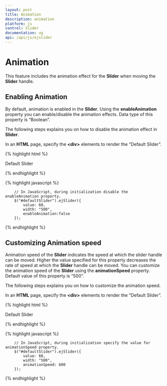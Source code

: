```yaml
---
layout: post
title: Animation
description: animation
platform: js
control: Slider
documentation: ug
api: /api/js/ejslider
---
```


# Animation

This feature includes the animation effect for the **Slider** when moving the **Slider** handle.

## Enabling Animation

By default, animation is enabled in the **Slider**. Using the **enableAnimation** property you can enable/disable the animation effects. Data type of this property is “Boolean”.

The following steps explains you on how to disable the animation effect in **Slider**.

In an **HTML** page, specify the **&lt;div&gt;** elements to render the “Default Slider”.



{% highlight html %}


<div class="txt">Default Slider</div>
<div id="defaultSlider"></div>

{% endhighlight %}

{% highlight javascript %}


        // In JavaScript, during initialization disable the enableAnimation property.
        $("#defaultSlider").ejSlider({
            value: 60,
            width: "500",
            enableAnimation:false
        });

{% endhighlight %}

## Customizing Animation speed

Animation speed of the **Slider** indicates the speed at which the slider handle can be moved. Higher the value specified for this property decreases the rate of speed at which the **Slider** handle can be moved. You can customize the animation speed of the **Slider** using the **animationSpeed** property. Default value of this property is “500”. 

The following steps explains you on how to customize the animation speed.

In an **HTML** page, specify the **&lt;div&gt;** elements to render the “Default Slider”.


{% highlight html %}

   <div class="txt">Default Slider</div>
   <div id="defaultSlider"></div>

{% endhighlight %}

{% highlight javascript %}

        // In JavaScript, during initialization specify the value for animationSpeed property.
        $("#defaultSlider").ejSlider({
            value: 60,
            width: "500",
            animationSpeed: 600
        });


{% endhighlight %}
